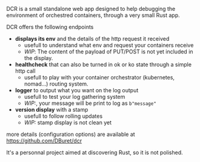 DCR is a small standalone web app designed to help debugging the environment of orchestred containers, through a very small Rust app.

DCR offers the following endpoints

- **displays its env** and the details of the http request it received
    - usefull to understand what env and request your containers receive
    - *WIP*: The content of the payload of PUT/POST is not yet included in the display. 
- **healthcheck** that can also be turned in ok or ko state through a simple http call
    - usefull to play with your container orchestrator (kubernetes, nomad...) routing system.
- **logger** to output what you want on the log output
    - usefull to test your log gathering system
    - *WIP:*, your message will be print to log as `b"message"`
- **version display** with a stamp
    - usefull to follow rolling updates
    - *WIP:* stamp display is not clean yet

more details (configuration options) are available at https://github.com/DBuret/dcr

It's a personnal project aimed at discovering Rust, so it is not polished.